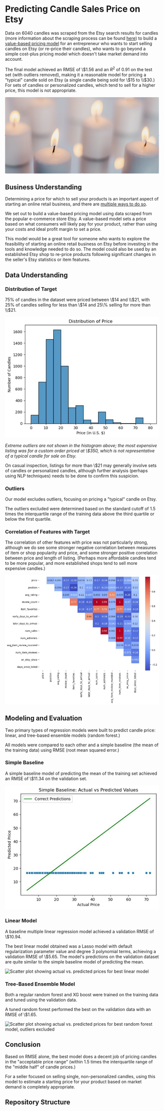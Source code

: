 # Predicting Candle Sales Price on Etsy

Data on 6040 candles was scraped from the Etsy search results for candles (more information about the scraping process can be found [here](Archives/web-scraping.ipynb)) to build a [value-based pricing model](https://www.indeed.com/career-advice/career-development/pricing-modeling) for an entrepreneur who wants to start selling candles on Etsy (or re-price their candles), who wants to go beyond a simple cost-plus pricing model which doesn't take market demand into account.

The final model achieved an RMSE of \\$1.56 and an $R^2$ of 0.91 on the test set (with outliers removed), making it a reasonable model for pricing a "typical" candle sold on Etsy (a single candle being sold for \\$15 to \\$30.) For sets of candles or personalized candles, which tend to sell for a higher price, this model is not appropriate.

![Softly glowing candles on a white background](images/readme_header.png)

## Business Understanding

Determining a price for which to sell your products is an important aspect of starting an online retail business, and there are [multiple ways to do so](https://www.indeed.com/career-advice/career-development/pricing-modeling).

We set out to build a value-based pricing model using data scraped from the popular e-commerce store Etsy. A value-based model sets a price based on what consumers will likely pay for your product, rather than using your costs and ideal profit margin to set a price.

This model would be a great tool for someone who wants to explore the feasibility of starting an online retail business on Etsy before investing in the tools and knowledge needed to do so. The model could also be used by an established Etsy shop to re-price products following significant changes in the seller's Etsy statistics or item features.

## Data Understanding

### Distribution of Target

75\% of candles in the dataset were priced between \\$14 and \\$21, with 25\% of candles selling for less than \\$14 and 25\% selling for more than \\$21.

![Histogram showing distribution of price](images/price_dist.jpg)

*Extreme outliers are not shown in the histogram above; the most expensive listing was for a custom order priced at \\$350, which is not representative of a typical candle for sale on Etsy.*

On casual inspection, listings for more than \\$21 may generally involve sets of candles or personalized candles, although further analysis (perhaps using NLP techniques) needs to be done to confirm this suspicion.

### Outliers

Our model excludes outliers, focusing on pricing a "typical" candle on Etsy.

The outliers excluded were determined based on the standard cutoff of 1.5 times the interquartile range of the training data above the third quartile or below the first quartile.

### Correlation of Features with Target

The correlation of other features with price was not particularly strong, although we do see some stronger negative correlation between measures of item or shop popularity and price, and some stronger positive correlation between price and length of listing. (Perhaps more affordable candles tend to be more popular, and more established shops tend to sell more expensive candles.)

![Heatmap showing correlation between numeric features and target](images/correlation_plot.jpg)

## Modeling and Evaluation

Two primary types of regression models were built to predict candle price: linear, and tree-based ensemble models (random forest.)

All models were compared to each other and a simple baseline (the mean of the training data) using RMSE (root mean squared error.)

### Simple Baseline

A simple baseline model of predicting the mean of the training set achieved an RMSE of \\$11.34 on the validation set.

![Scatter plot showing actual vs. predicted prices for simple baseline model on the validation data](images/simple_baseline.jpg)

### Linear Model

A baseline multiple linear regression model achieved a validation RMSE of \\$10.94.

The best linear model obtained was a Lasso model with default regularization parameter value and degree 3 polynomial terms, achieving a validation RMSE of \\$5.65. The model's predictions on the validation dataset are quite similar to the simple baseline model of predicting the mean.

![Scatter plot showing actual vs. predicted prices for best linear model]('images/best_linear_model.jpg')

### Tree-Based Ensemble Model

Both a regular random forest and XG boost were trained on the training data and tuned using the validation data.

A tuned random forest performed the best on the validation data with an RMSE of \\$1.65.

![Scatter plot showing actual vs. predicted prices for best random forest model, outliers excluded]('images/best_rf_model.jpg')

## Conclusion

Based on RMSE alone, the best model does a decent job of pricing candles in the "acceptable price range" (within 1.5 times the interquartile range of the "middle half" of candle prices.)

For a seller focused on selling single, non-personalized candles, using this model to estimate a starting price for your product based on market demand is completely appropriate.

## Repository Structure

